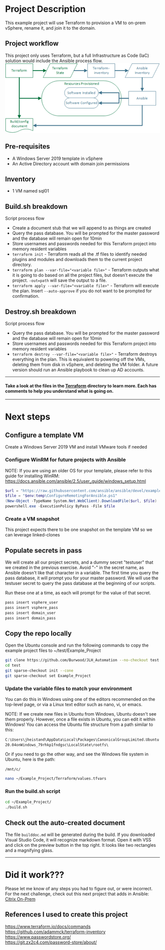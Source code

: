 # Project Description
This example project will use Terraform to provision a VM to on-prem vSphere, rename it, and join it to the domain.

## Project workflow
This project only uses Terraform, but a full Infrastructure as Code (IaC) solution would include the Ansible process flow.
![](workflow.png)

## Pre-requisites
- A Windows Server 2019 template in vSphere
- An Active Directory account with domain join permissions

## Inventory
- 1 VM named sql01

## Build.sh breakdown
Script process flow
- Create a document stub that we will append to as things are created
- Query the pass database.  You will be prompted for the master password and the database will remain open for 10min
- Store usernames and passwords needed for this Terraform project into memory resident variables
- `terraform init` - Terraform reads all the .tf files to identify needed plugins and modules and downloads them to the current project directory.
- `terraform plan --var-file="<variable file>"` - Terraform outputs what it is going to do based on all the project files, but doesn't execute the project. `-out=path` will save the output to a file.
- `terraform apply --var-file="<variable file>"` - Terraform will execute the plan. Insert `--auto-approve` if you do not want to be prompted for confirmation.

## Destroy.sh breakdown
Script process flow
- Query the pass database.  You will be prompted for the master password and the database will remain open for 10min
- Store usernames and passwords needed for this Terraform project into memory resident variables
- `terraform destroy --var-file="<variable file>"` - Terraform destroys everything in the plan.  This is equivalent to powering off the VMs, deleting them from disk in vSphere, and deleting the VM folder.  A future version should run an Ansible playbook to clean up AD accounts.
 
---
#### Take a look at the files in the [Terraform](https://github.com/Burwood/JLH_Automation/tree/master/Example_Project/terraform) directory to learn more.  Each has comments to help you understand what is going on.
---

# Next steps

## Configure a template VM
Create a Windows Server 2019 VM and install VMware tools if needed

### Configure WinRM for future projects with Ansible
NOTE: If you are using an older OS for your template, please refer to this guide for installing WinRM: https://docs.ansible.com/ansible/2.5/user_guide/windows_setup.html

```powershell
$url = "https://raw.githubusercontent.com/ansible/ansible/devel/examples/scripts/ConfigureRemotingForAnsible.ps1"
$file = "$env:temp\ConfigureRemotingForAnsible.ps1"
(New-Object -TypeName System.Net.WebClient).DownloadFile($url, $file)
powershell.exe -ExecutionPolicy ByPass -File $file
``` 

### Create a VM snapshot
This project expects there to be one snapshot on the template VM so we can leverage linked-clones

## Populate secrets in pass
We will create all our project secrets, and a dummy secret "testuser" that we created in the previous exercise.  Avoid "-" in the secret name, as Ansible doesn't like that character in a variable. The first time you query the pass database, it will prompt you for your master password.  We will use the testuser secret to query the pass database at the beginning of our scripts. 

Run these one at a time, as each will prompt for the value of that secret. 

```bash
pass insert vsphere_user
pass insert vsphere_pass                       
pass insert domain_user
pass insert domain_pass
```

## Copy the repo locally
Open the Ubuntu console and run the following commands to copy the example project files to ~/test/Example_Project
```bash
git clone https://github.com/Burwood/JLH_Automation --no-checkout test
cd test
git sparse-checkout init --cone
git sparse-checkout set Example_Project
```


### Update the variable files to match your environment
You can do this in Windows using one of the editors recommended on the top-level page, or via a Linux text editor such as nano, vi, or emacs.

NOTE: If we create new files in Ubuntu from Windows, Ubuntu doesn't see them properly.  However, once a file exists in Ubuntu, you can edit it within Windows! You can access the Ubuntu file structure from a path similar to this: 

`C:\Users\jheistand\AppData\Local\Packages\CanonicalGroupLimited.Ubuntu20.04onWindows_79rhkp1fndgsc\LocalState\rootfs\`

Or if you need to go the other way, and see the Windows file system in Ubuntu, here is the path:

`/mnt/c/`

```bash
nano ~/Example_Project/Terraform/values.tfvars
```

### Run the build.sh script
```bash
cd ~/Example_Project/
./build.sh
```

## Check out the auto-created document
The file `builddoc.md` will be generated during the build.  If you downloaded Visual Studio Code, it will recognize markdown format.  Open it with VSS and click on the preview button in the top right.  It looks like two rectangles and a magnifying glass.

---

# Did it work???
Please let me know of any steps you had to figure out, or were incorrect. \
For the next challenge, check out this next project that adds in Ansible: [Citrix On-Prem](https://github.com/Burwood/JLH_Automation/tree/master/Citrix%20On-Prem)

## References I used to create this project
https://www.terraform.io/docs/commands \
https://github.com/adammck/terraform-inventory \
https://www.passwordstore.org/ \
https://git.zx2c4.com/password-store/about/

